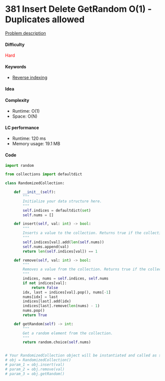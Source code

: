 381 Insert Delete GetRandom O(1) - Duplicates allowed
=======================
[Problem description](https://leetcode.com/problems/insert-delete-getrandom-o1-duplicates-allowed/)

#### Difficulty
<span style="color:red">Hard</span>

#### Keywords
- [Reverse indexing](../categories/reverse_indexing.md)
  
#### Idea


#### Complexity
- Runtime: O(1)
- Space: O(N)
  
#### LC performance
- Runtime: 120 ms
- Memory usage: 19.1 MB

#### Code

```python
import random 

from collections import defaultdict

class RandomizedCollection:

    def __init__(self):
        """
        Initialize your data structure here.
        """
        self.indices = defaultdict(set)
        self.nums = []

    def insert(self, val: int) -> bool:
        """
        Inserts a value to the collection. Returns true if the collection did not already contain the specified element.
        """
        self.indices[val].add(len(self.nums))
        self.nums.append(val)
        return len(self.indices[val]) == 1

    def remove(self, val: int) -> bool:
        """
        Removes a value from the collection. Returns true if the collection contained the specified element.
        """
        indices, nums = self.indices, self.nums
        if not indices[val]:
            return False
        idx, last = indices[val].pop(), nums[-1]
        nums[idx] = last
        indices[last].add(idx)
        indices[last].remove(len(nums) - 1)
        nums.pop()
        return True        

    def getRandom(self) -> int:
        """
        Get a random element from the collection.
        """
        return random.choice(self.nums)


# Your RandomizedCollection object will be instantiated and called as such:
# obj = RandomizedCollection()
# param_1 = obj.insert(val)
# param_2 = obj.remove(val)
# param_3 = obj.getRandom()
```
